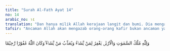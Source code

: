```yaml
---
title: "Surah Al-Fath Ayat 14"
no: 14
arabic_no: ١٤
translation: "Dan hanya milik Allah kerajaan langit dan bumi. Dia mengampuni siapa yang Dia kehendaki dan akan mengazab siapa yang Dia kehendaki. Dan Allah Maha Pengampun, Maha Penyayang. "
tafsir: "Ancaman Allah akan mengazab orang-orang kafir bukan ancaman yang dibuat-buat dan sukar dilaksanakan, tetapi sesuatu yang benar-benar akan terjadi dan mudah pelaksanaannya bagi Allah karena hanya Dialah penguasa langit dan bumi beserta semua isinya. Hanya Dialah yang memiliki, mengatur, mengurus, menetapkan hukum-hukum yang berlaku baginya, dan menjaga kelangsungan wujudnya dengan hikmah-hikmah yang sempurna. Dia pulalah yang berhak mengampuni, menolong, dan mengazab siapa yang dikehendaki-Nya. Dialah Allah yang Maha Pengampun dan Mahakekal rahmat-Nya.\n\nAyat ini mengisyaratkan bahwa sekalipun orang-orang Arab penduduk padang pasir itu telah menolak dan mengingkari ajakan Rasulullah saw untuk pergi ke Mekah dan mengada-adakan alasan tentang sebab ketidakpergian mereka, namun Allah Maha Pengampun kepada hamba-hamba yang mau bertobat kepada-Nya dengan tobat yang sebenar-benarnya. Oleh karena itu, tergantung kepada mereka sendiri apakah mereka mau bertobat pada kesempatan yang telah diberikan Allah atau mereka akan tetap kafir. Dia akan melimpahkan rahmat yang tidak terhingga banyaknya kepada setiap orang yang ikhlas beribadah kepada-Nya."
---
```

وَلِلّٰهِ مُلْكُ السَّمٰوٰتِ وَالْاَرْضِۗ يَغْفِرُ لِمَنْ يَّشَاۤءُ وَيُعَذِّبُ مَنْ يَّشَاۤءُ ۗوَكَانَ اللّٰهُ غَفُوْرًا رَّحِيْمًا